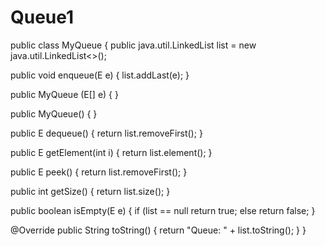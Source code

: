 # Queue1
public class MyQueue<E> {
  public java.util.LinkedList<E> list = new java.util.LinkedList<>();
  
  public void enqueue(E e)
  {
     list.addLast(e);
  }
  
  public MyQueue (E[] e)
  {
  }
  
  public MyQueue() 
  {
  }
  
  public E dequeue()
  {
     return list.removeFirst();
  }
  
  public E getElement(int i)
  {
      return list.element();
  }
  
  public E peek()
  { 
      return list.removeFirst();
  }
  
  public int getSize()
  {
      return list.size();
  }
  
  public boolean isEmpty(E e)
  { 
      if (list == null
          return true;
      else
          return false;
   }
   
   @Override
   public String toString()
   {
       return "Queue: " + list.toString();
   }
 }
